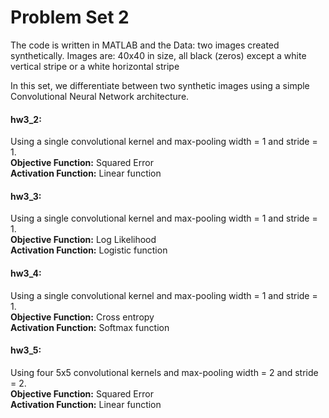 # Problem Set 2
The code is written in MATLAB and the Data: two images created synthetically. 
Images are: 40x40 in size, all black (zeros) except a white vertical stripe or a white horizontal stripe

In this set, we differentiate between two synthetic images using a simple Convolutional Neural Network architecture.

#### hw3_2: 
Using a single convolutional kernel and max-pooling width = 1 and stride = 1.  
**Objective Function:** Squared Error  
**Activation Function:** Linear function

#### hw3_3: 
Using a single convolutional kernel and max-pooling width = 1 and stride = 1.  
**Objective Function:** Log Likelihood    
**Activation Function:**  Logistic function  

#### hw3_4: 
Using a single convolutional kernel and max-pooling width = 1 and stride = 1.  
**Objective Function:** Cross entropy    
**Activation Function:** Softmax function  

#### hw3_5: 
Using four 5x5 convolutional kernels and max-pooling width = 2 and stride = 2.  
**Objective Function:** Squared Error  
**Activation Function:** Linear function
